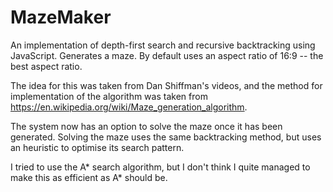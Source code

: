 # MazeMaker
An implementation of depth-first search and recursive backtracking using JavaScript.
Generates a maze.
By default uses an aspect ratio of 16:9 -- the best aspect ratio.

The idea for this was taken from Dan Shiffman's videos, and the method for implementation of the algorithm was taken from https://en.wikipedia.org/wiki/Maze_generation_algorithm.


The system now has an option to solve the maze once it has been generated.
Solving the maze uses the same backtracking method, but uses an heuristic to optimise its search pattern.

I tried to use the A\* search algorithm, but I don't think I quite managed to make this as efficient as A\* should be.
